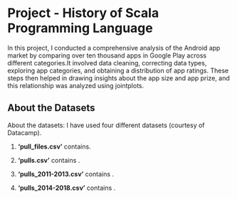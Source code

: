 # Project - History of Scala Programming Language

In this project, I conducted a comprehensive analysis of the Android app market by comparing over ten thousand apps in Google Play across different categories.It involved data cleaning, correcting data types, exploring app categories, and obtaining a distribution of app ratings. These steps then helped in drawing insights about the app size and app prize, and this relationship was analyzed using jointplots.

## About the Datasets
About the datasets:
I have used four different datasets (courtesy of Datacamp).

1. **‘pull_files.csv’** contains.

2. **‘pulls.csv’** contains .

3. **‘pulls_2011-2013.csv’** contains .

4. **‘pulls_2014-2018.csv’** contains .
